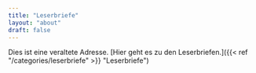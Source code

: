 ```yaml
---
title: "Leserbriefe"
layout: "about"
draft: false 
---
```


Dies ist eine veraltete Adresse. [Hier geht es zu den Leserbriefen.]({{< ref "/categories/leserbriefe" >}} "Leserbriefe")
